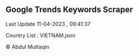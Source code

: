 

## Google Trends Keywords Scraper 
 
Last Update 11-04-2023 , 09:41:37

Country List :
VIETNAM.json



© Abdul Muttaqin 
